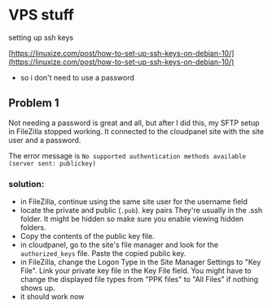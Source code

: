 VPS stuff
========================

setting up ssh keys

[https://linuxize.com/post/how-to-set-up-ssh-keys-on-debian-10/](https://linuxize.com/post/how-to-set-up-ssh-keys-on-debian-10/)

- so i don't need to use a password

## Problem 1

Not needing a password is great and all, but after I did this, my SFTP setup in FileZilla stopped working. It connected to the cloudpanel site with the site user and a password.

The error message is `No supported authentication methods available (server sent: publickey)`

### solution:
- in FileZilla, continue using the same site user for the username field
- locate the private and public (`.pub`). key pairs  They're usually in the .ssh folder. It might be hidden so make sure you enable viewing hidden folders.
- Copy the contents of the public key file.
- in cloudpanel, go to the site's file manager and look for the `authorized_keys` file. Paste the copied public key.
- in FileZilla, change the Logon Type in the Site Manager Settings to "Key File". Link your private key file in the Key File field. You might have to change the displayed file types from "PPK files" to "All Files" if nothing shows up.
- it should work now